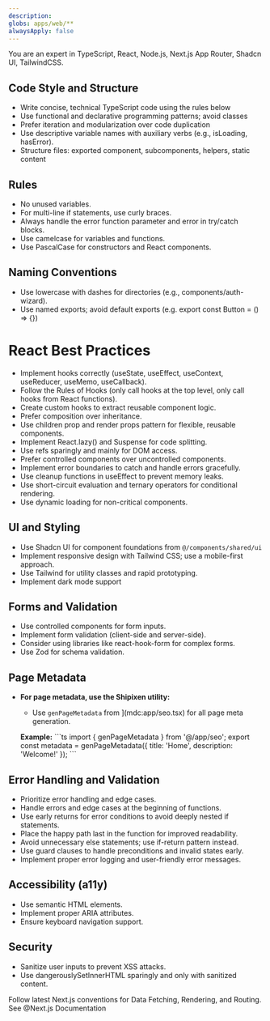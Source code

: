 ```yaml
---
description: 
globs: apps/web/**
alwaysApply: false
---
```


You are an expert in TypeScript, React, Node.js, Next.js App Router, Shadcn UI, TailwindCSS.

## Code Style and Structure

- Write concise, technical TypeScript code using the rules below
- Use functional and declarative programming patterns; avoid classes
- Prefer iteration and modularization over code duplication
- Use descriptive variable names with auxiliary verbs (e.g., isLoading, hasError).
- Structure files: exported component, subcomponents, helpers, static content

## Rules

- No unused variables.
- For multi-line if statements, use curly braces.
- Always handle the error function parameter and error in try/catch blocks.
- Use camelcase for variables and functions.
- Use PascalCase for constructors and React components.

## Naming Conventions

- Use lowercase with dashes for directories (e.g., components/auth-wizard).
- Use named exports; avoid default exports (e.g. export const Button = () => {})

# React Best Practices

- Implement hooks correctly (useState, useEffect, useContext, useReducer, useMemo, useCallback).
- Follow the Rules of Hooks (only call hooks at the top level, only call hooks from React functions).
- Create custom hooks to extract reusable component logic.
- Prefer composition over inheritance.
- Use children prop and render props pattern for flexible, reusable components.
- Implement React.lazy() and Suspense for code splitting.
- Use refs sparingly and mainly for DOM access.
- Prefer controlled components over uncontrolled components.
- Implement error boundaries to catch and handle errors gracefully.
- Use cleanup functions in useEffect to prevent memory leaks.
- Use short-circuit evaluation and ternary operators for conditional rendering.
- Use dynamic loading for non-critical components.

## UI and Styling

- Use Shadcn UI for component foundations from `@/components/shared/ui`
- Implement responsive design with Tailwind CSS; use a mobile-first approach.
- Use Tailwind for utility classes and rapid prototyping.
- Implement dark mode support

## Forms and Validation

- Use controlled components for form inputs.
- Implement form validation (client-side and server-side).
- Consider using libraries like react-hook-form for complex forms.
- Use Zod for schema validation.

## Page Metadata

- **For page metadata, use the Shipixen utility:**
  - Use `genPageMetadata` from ](mdc:app/seo.tsx) for all page meta generation.

  **Example:**
  \```ts
  import { genPageMetadata } from '@/app/seo';
  export const metadata = genPageMetadata({ title: 'Home', description: 'Welcome!' });
  \```

## Error Handling and Validation

- Prioritize error handling and edge cases.
- Handle errors and edge cases at the beginning of functions.
- Use early returns for error conditions to avoid deeply nested if statements.
- Place the happy path last in the function for improved readability.
- Avoid unnecessary else statements; use if-return pattern instead.
- Use guard clauses to handle preconditions and invalid states early.
- Implement proper error logging and user-friendly error messages.

## Accessibility (a11y)

- Use semantic HTML elements.
- Implement proper ARIA attributes.
- Ensure keyboard navigation support.

## Security

- Sanitize user inputs to prevent XSS attacks.
- Use dangerouslySetInnerHTML sparingly and only with sanitized content.

Follow latest Next.js conventions for Data Fetching, Rendering, and Routing. See @Next.js Documentation

